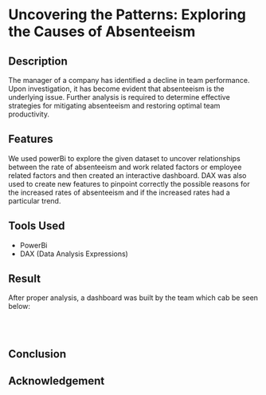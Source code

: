 # Uncovering the Patterns: Exploring the Causes of Absenteeism 

## Description 

The manager of a company has identified a decline in team performance. Upon investigation, it has become evident that absenteeism is the underlying issue. Further analysis is required to determine effective strategies for mitigating absenteeism and restoring optimal team productivity. <br> 

## Features 

We used powerBi to explore the given dataset to uncover relationships between the rate of absenteeism and work related factors or employee related factors and then created an interactive dashboard. DAX was also used to create new features to pinpoint correctly the possible reasons for the increased rates of absenteeism and if the increased rates had a particular trend. <br> 

## Tools Used

* PowerBi
* DAX (Data Analysis Expressions)

## Result 

After proper analysis, a dashboard was built by the team which cab be seen below: 

<p align = 'center'> 
<img src = ''>
</p>  <br> 

## Conclusion



## Acknowledgement 
